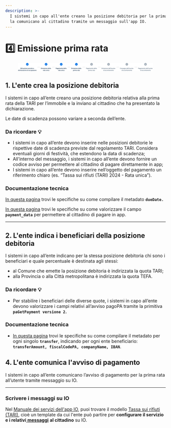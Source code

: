 ```yaml
---
description: >-
  I sistemi in capo all'ente creano la posizione debitoria per la prima rata e
  la comunicano al cittadino tramite un messaggio sull'app IO.
---
```


# 4️⃣ Emissione prima rata

<figure><img src=".gitbook/assets/tari-step4.png" alt=""><figcaption></figcaption></figure>

## 1. L'ente crea la posizione debitoria&#x20;

I sistemi in capo all’ente creano una posizione debitoria relativa alla prima rata della TARI per l’immobile e la inviano al cittadino che ha presentato la dichiarazione.

Le date di scadenza possono variare a seconda dell’ente.

### Da ricordare 💡&#x20;

* I sistemi in capo all’ente devono inserire nelle posizioni debitorie le rispettive date di scadenza previste dal regolamento TARI. Considera eventuali giorni di festività, che estendono la data di scadenza;
* All’interno del messaggio, i sistemi in capo all’ente devono fornire un codice avviso per permettere al cittadino di pagare direttamente in app;
* I sistemi in capo all’ente devono inserire nell’oggetto del pagamento un riferimento chiaro (es. “Tassa sui rifiuti (TARI) 2024 - Rata unica”).

### Documentazione tecnica

[In questa pagina](https://docs.pagopa.it/sanp/appendici/primitive#pagetpayment-1) trovi le specifiche su come compilare il metadato **`dueDate.`**

[In questa pagina](https://docs.pagopa.it/io-guida-tecnica/api-e-specifiche/api-messaggi/submit-a-message-passing-the-user-fiscal\_code-in-the-request-body#payment\_data) trovi le specifiche su come valorizzare il campo **`payment_data`** per permettere al cittadino di pagare in app.&#x20;

***

## 2. L'ente indica i beneficiari della posizione debitoria&#x20;

I sistemi in capo all’ente indicano per la stessa posizione debitoria chi sono i beneficiari e quale percentuale è destinata agli stessi:&#x20;

* al Comune che emette la posizione debitoria è indirizzata la quota TARI;&#x20;
* alla Provincia o alla Città metropolitana è indirizzata la quota TEFA.

### Da ricordare 💡&#x20;

* Per stabilire i beneficiari delle diverse quote, i sistemi in capo all’ente devono valorizzare i campi relativi all’avviso pagoPA tramite la primitiva **`paGetPayment versione 2`.**

### Documentazione tecnica

* [In questa pagina](https://docs.pagopa.it/sanp/appendici/primitive#pagetpayment-versione-2) trovi le specifiche su come compilare il metadato per ogni singolo **`transfer`**, indicando per ogni ente beneficiario: **`transferAmount, fiscalCodePA, companyName, IBAN`**.

## 4. L'ente comunica l'avviso di pagamento

I sistemi in capo all’ente comunicano l’avviso di pagamento per la prima rata all’utente tramite messaggio su IO.

***

### Scrivere i messaggi su IO

Nel [Manuale dei servizi dell'app IO](https://docs.pagopa.it/manuale-servizi), puoi trovare il modello [Tassa sui rifiuti (TARI)](https://docs.pagopa.it/i-modelli-dei-servizi/casa-e-utenze/tassa-sui-rifiuti-tari), cioè un template da cui l'ente può partire per **configurare il servizio e i relativi**[ **messaggi**](https://docs.pagopa.it/i-modelli-dei-servizi/casa-e-utenze/tassa-sui-rifiuti-tari#pagamento-a-rate-con-avviso-di-pagamento) **al cittadino** su IO.&#x20;
